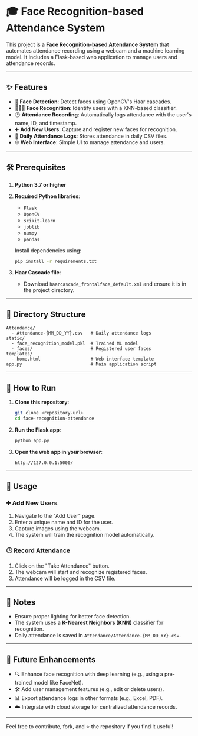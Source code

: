 
# 🎓 Face Recognition-based Attendance System

This project is a **Face Recognition-based Attendance System** that automates attendance recording using a webcam and a machine learning model. It includes a Flask-based web application to manage users and attendance records.

---

## ✨ Features

- 📸 **Face Detection**: Detect faces using OpenCV's Haar cascades.
- 🧑‍🤝‍🧑 **Face Recognition**: Identify users with a KNN-based classifier.
- 🕒 **Attendance Recording**: Automatically logs attendance with the user's name, ID, and timestamp.
- ➕ **Add New Users**: Capture and register new faces for recognition.
- 📂 **Daily Attendance Logs**: Stores attendance in daily CSV files.
- 🌐 **Web Interface**: Simple UI to manage attendance and users.

---

## 🛠️ Prerequisites

1. **Python 3.7 or higher**
2. **Required Python libraries**:
   - `Flask`
   - `OpenCV`
   - `scikit-learn`
   - `joblib`
   - `numpy`
   - `pandas`

   Install dependencies using:
   ```bash
   pip install -r requirements.txt
   ```

3. **Haar Cascade file**:
   - Download `haarcascade_frontalface_default.xml` and ensure it is in the project directory.

---

## 📁 Directory Structure

```
Attendance/
  - Attendance-{MM_DD_YY}.csv   # Daily attendance logs
static/
  - face_recognition_model.pkl  # Trained ML model
  - faces/                      # Registered user faces
templates/
  - home.html                   # Web interface template
app.py                          # Main application script
```

---

## 🚀 How to Run

1. **Clone this repository**:
   ```bash
   git clone <repository-url>
   cd face-recognition-attendance
   ```

2. **Run the Flask app**:
   ```bash
   python app.py
   ```

3. **Open the web app in your browser**:
   ```
   http://127.0.0.1:5000/
   ```

---

## 📖 Usage

### ➕ Add New Users
1. Navigate to the "Add User" page.
2. Enter a unique name and ID for the user.
3. Capture images using the webcam.
4. The system will train the recognition model automatically.

### 🕒 Record Attendance
1. Click on the "Take Attendance" button.
2. The webcam will start and recognize registered faces.
3. Attendance will be logged in the CSV file.

---

## 📝 Notes

- Ensure proper lighting for better face detection.
- The system uses a **K-Nearest Neighbors (KNN)** classifier for recognition.
- Daily attendance is saved in `Attendance/Attendance-{MM_DD_YY}.csv`.

---

## 🌟 Future Enhancements

- 🔍 Enhance face recognition with deep learning (e.g., using a pre-trained model like FaceNet).
- 🛠️ Add user management features (e.g., edit or delete users).
- 📊 Export attendance logs in other formats (e.g., Excel, PDF).
- ☁️ Integrate with cloud storage for centralized attendance records.

---

Feel free to contribute, fork, and ⭐ the repository if you find it useful!

